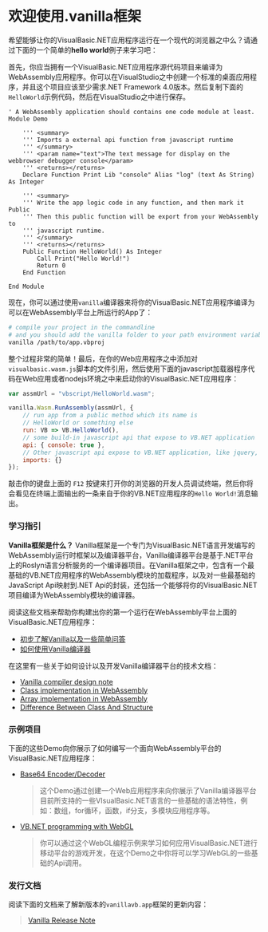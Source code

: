 # 欢迎使用.vanilla框架

希望能够让你的VisualBasic.NET应用程序运行在一个现代的浏览器之中么？请通过下面的一个简单的**hello world**例子来学习吧：

首先，你应当拥有一个VisualBasic.NET应用程序源代码项目来编译为WebAssembly应用程序。你可以在VisualStudio之中创建一个标准的桌面应用程序，并且这个项目应该至少需求.NET Framework 4.0版本。然后复制下面的``HelloWorld``示例代码，然后在VisualStudio之中进行保存。 

```vbnet
' A WebAssembly application should contains one code module at least.
Module Demo

    ''' <summary>
    ''' Imports a external api function from javascript runtime
    ''' </summary>
    ''' <param name="text">The text message for display on the webbrowser debugger console</param>
    ''' <returns></returns>
    Declare Function Print Lib "console" Alias "log" (text As String) As Integer

    ''' <summary>
    ''' Write the app logic code in any function, and then mark it Public 
    ''' Then this public function will be export from your WebAssembly to 
    ''' javascript runtime.
    ''' </summary>
    ''' <returns></returns>
    Public Function HelloWorld() As Integer 
        Call Print("Hello World!")
        Return 0
    End Function

End Module
```

现在，你可以通过使用``vanilla``编译器来将你的VisualBasic.NET应用程序编译为可以在WebAssembly平台上所运行的App了：

```bash
# compile your project in the commandline
# and you should add the vanilla folder to your path environment variables.
vanilla /path/to/app.vbproj
```

整个过程非常的简单！最后，在你的Web应用程序之中添加对``visualbasic.wasm.js``脚本的文件引用，然后使用下面的javascript加载器程序代码在Web应用或者nodejs环境之中来启动你的VisualBasic.NET应用程序：

```javascript
var assmUrl = "vbscript/HelloWorld.wasm";

vanilla.Wasm.RunAssembly(assmUrl, {
    // run app from a public method which its name is
    // HelloWorld or something else
    run: VB => VB.HelloWorld(),
    // some build-in javascript api that expose to VB.NET application
    api: { console: true },
    // Other javascript api expose to VB.NET application, like jquery, bootstrap, etc
    imports: {}
});
```

敲击你的键盘上面的 ``F12`` 按键来打开你的浏览器的开发人员调试终端，然后你将会看见在终端上面输出的一条来自于你的VB.NET应用程序的``Hello World!``消息输出。

### 学习指引

**Vanilla框架是什么？** Vanilla框架是一个专门为VisualBasic.NET语言开发编写的WebAssembly运行时框架以及编译器平台，Vanilla编译器平台是基于.NET平台上的Roslyn语言分析服务的一个编译器项目。在Vanilla框架之中，包含有一个最基础的VB.NET应用程序的WebAssembly模块的加载程序，以及对一些最基础的JavaScript Api映射到.NET Api的封装，还包括一个能够将你的VisualBasic.NET项目编译为WebAssembly模块的编译器。

阅读这些文档来帮助你构建出你的第一个运行在WebAssembly平台上面的VisualBasic.NET应用程序：

+ [初步了解Vanilla以及一些简单问答](#webassembly)
+ [如何使用Vanilla编译器](#use_compiler)

在这里有一些关于如何设计以及开发Vanilla编译器平台的技术文档：

+ [Vanilla compiler design note](#compiler_design_notes)
+ [Class implementation in WebAssembly](#class_impl)
+ [Array implementation in WebAssembly](#array_impl)
+ [Difference Between Class And Structure](#class_struct_difference)

### 示例项目

下面的这些Demo向你展示了如何编写一个面向WebAssembly平台的VisualBasic.NET应用程序：

+ [Base64 Encoder/Decoder](/vbscripts/base64.html)
  > 这个Demo通过创建一个Web应用程序来向你展示了Vanilla编译器平台目前所支持的一些VIsualBasic.NET语言的一些基础的语法特性，例如：数组，for循环，函数，if分支，多模块应用程序等。
+ [VB.NET programming with WebGL](/vbscripts/webgl.html)
  > 你可以通过这个WebGL编程示例来学习如何应用VisualBasic.NET进行移动平台的游戏开发，在这个Demo之中你将可以学习WebGL的一些基础的Api调用。

### 发行文档

阅读下面的文档来了解新版本的``vanillavb.app``框架的更新内容：

> [Vanilla Release Note](#release_notes)